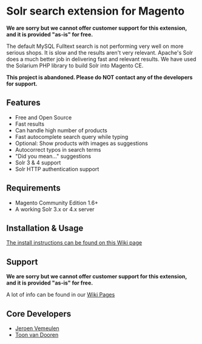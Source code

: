 Solr search extension for Magento
================
**We are sorry but we cannot offer customer support for this extension, and it is provided "as-is" for free.**

The default MySQL Fulltext search is not performing very well on more serious shops. It is slow and the results aren't very relevant. Apache's Solr does a much better job in delivering fast and relevant results. We have used the Solarium PHP library to build Solr into Magento CE.

**This project is abandoned. Please do NOT contact any of the developers for support.**

## Features

  * Free and Open Source
  * Fast results
  * Can handle high number of products
  * Fast autocomplete search query while typing
  * Optional: Show products with images as suggestions
  * Autocorrect typos in search terms
  * "Did you mean..." suggestions
  * Solr 3 & 4 support
  * Solr HTTP authentication support

## Requirements

  * Magento Community Edition 1.6+
  * A working Solr 3.x or 4.x server

## Installation & Usage

[The install instructions can be found on this Wiki page](https://github.com/jeroenvermeulen/magento-solarium/wiki/Installation-Instructions)

## Support

**We are sorry but we cannot offer customer support for this extension, and it is provided "as-is" for free.**

A lot of info can be found in our [Wiki Pages](https://github.com/jeroenvermeulen/magento-solarium/wiki)

## Core Developers

  * [Jeroen Vemeulen](http://www.jeroenvermeulen.eu/)
  * [Toon van Dooren](http://www.magentocommerce.com/certification/directory/dev/172433/)
